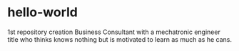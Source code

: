 # hello-world
1st repository creation
Business Consultant with a mechatronic engineer title who thinks knows nothing but is motivated to learn as much as he cans.
